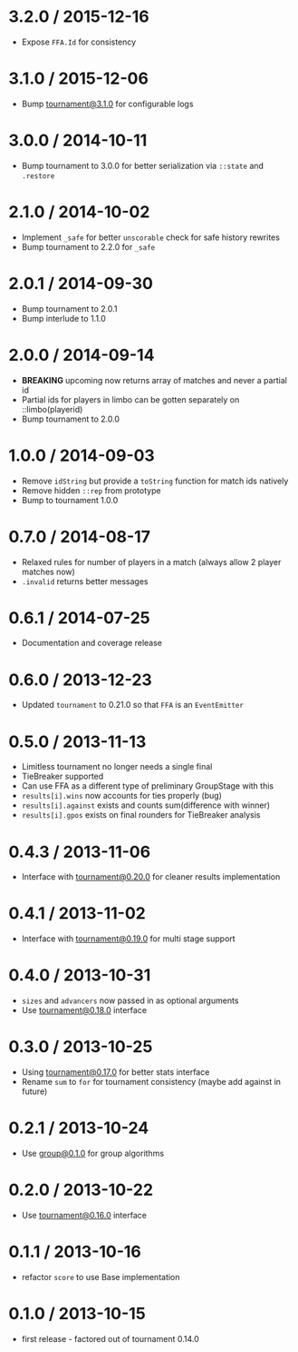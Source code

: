 3.2.0 / 2015-12-16
==================
  * Expose `FFA.Id` for consistency

3.1.0 / 2015-12-06
==================
  * Bump tournament@3.1.0 for configurable logs

3.0.0 / 2014-10-11
==================
  * Bump tournament to 3.0.0 for better serialization via `::state` and `.restore`

2.1.0 / 2014-10-02
==================
  * Implement `_safe` for better `unscorable` check for safe history rewrites
  * Bump tournament to 2.2.0 for `_safe`

2.0.1 / 2014-09-30
==================
  * Bump tournament to 2.0.1
  * Bump interlude to 1.1.0

2.0.0 / 2014-09-14
==================
  * **BREAKING** upcoming now returns array of matches and never a partial id
  * Partial ids for players in limbo can be gotten separately on ::limbo(playerid)
  * Bump tournament to 2.0.0

1.0.0 / 2014-09-03
==================
  * Remove `idString` but provide a `toString` function for match ids natively
  * Remove hidden `::rep` from prototype
  * Bump to tournament 1.0.0

0.7.0 / 2014-08-17
==================
  * Relaxed rules for number of players in a match (always allow 2 player matches now)
  * `.invalid` returns better messages

0.6.1 / 2014-07-25
==================
  * Documentation and coverage release

0.6.0 / 2013-12-23
==================
  * Updated `tournament` to 0.21.0 so that `FFA` is an `EventEmitter`

0.5.0 / 2013-11-13
==================
  * Limitless tournament no longer needs a single final
  * TieBreaker supported
  * Can use FFA as a different type of preliminary GroupStage with this
  * `results[i].wins` now accounts for ties properly (bug)
  * `results[i].against` exists and counts sum(difference with winner)
  * `results[i].gpos` exists on final rounders for TieBreaker analysis

0.4.3 / 2013-11-06
==================
  * Interface with tournament@0.20.0 for cleaner results implementation

0.4.1 / 2013-11-02
==================
  * Interface with tournament@0.19.0 for multi stage support

0.4.0 / 2013-10-31
==================
  * `sizes` and `advancers` now passed in as optional arguments
  * Use tournament@0.18.0 interface

0.3.0 / 2013-10-25
==================
  * Using tournament@0.17.0 for better stats interface
  * Rename `sum` to `for` for tournament consistency (maybe add against in future)

0.2.1 / 2013-10-24
==================
  * Use group@0.1.0 for group algorithms

0.2.0 / 2013-10-22
==================
  * Use tournament@0.16.0 interface

0.1.1 / 2013-10-16
==================
  * refactor `score` to use Base implementation

0.1.0 / 2013-10-15
==================
  * first release - factored out of tournament 0.14.0

